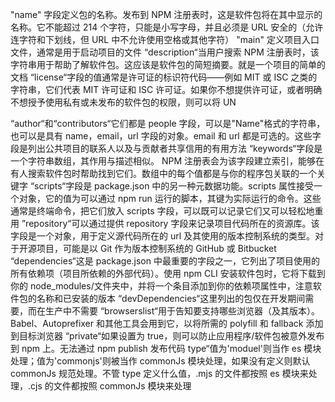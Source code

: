 "name" 字段定义包的名称。发布到 NPM 注册表时，这是软件包将在其中显示的名称。它不能超过 214 个字符，只能是小写字母，并且必须是 URL 安全的（允许连字符和下划线，但 URL 中不允许使用空格或其他字符）
"main" 定义项目入口文件，通常是用于启动项目的文件
“description“当用户搜索 NPM 注册表时，该字符串用于帮助了解软件包。这应该是软件包的简短摘要。就是一个项目的简单的文档
“license“字段的值通常是许可证的标识符代码——例如 MIT 或 ISC 之类的字符串，它们代表 MIT 许可证和 ISC 许可证。如果你不想提供许可证，或者明确不想授予使用私有或未发布的软件包的权限，则可以将 UN

“author“和“contributors“它们都是 people 字段，可以是"Name"格式的字符串，也可以是具有 name，email，url 字段的对象。email 和 url 都是可选的。这些字段是列出公共项目的联系人以及与贡献者共享信用的有用方法
“keywords“字段是一个字符串数组，其作用与描述相似。 NPM 注册表会为该字段建立索引，能够在有人搜索软件包时帮助找到它们。数组中的每个值都是与你的程序包关联的一个关键字
“scripts“字段是 package.json 中的另一种元数据功能。scripts 属性接受一个对象，它的值为可以通过 npm run 运行的脚本，其键为实际运行的命令。这些通常是终端命令，把它们放入 scripts 字段，可以既可以记录它们又可以轻松地重用
”repository“可以通过提供 repository 字段来记录项目代码所在的资源库。该字段是一个对象，用于定义源代码所在的 url 及其使用的版本控制系统的类型。对于开源项目，可能是以 Git 作为版本控制系统的 GitHub 或 Bitbucket
“dependencies“这是 package.json 中最重要的字段之一，它列出了项目使用的所有依赖项（项目所依赖的外部代码）。使用 npm CLI 安装软件包时，它将下载到你的 node_modules/文件夹中，并将一个条目添加到你的依赖项属性中，注意软件包的名称和已安装的版本
“devDependencies“这里列出的包仅在开发期间需要，而在生产中不需要
“browserslist“用于告知要支持哪些浏览器（及其版本）。 Babel、Autoprefixer 和其他工具会用到它，以将所需的 polyfill 和 fallback 添加到目标浏览器
“private“如果设置为 true，则可以防止应用程序/软件包被意外发布到 npm 上。无法通过 npm publish 发布代码
type“值为'moduel'则当作 es 模块处理；值为'commonjs'则被当作 commonJs 模块处理，如果没有定义则默认 commonJs 规范处理。不管 type 定义什么值，.mjs 的文件都按照 es 模块来处理，.cjs 的文件都按照 commonJs 模块来处理
